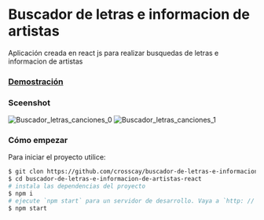 # Buscador de letras e informacion de artistas
Aplicación creada en react js para realizar busquedas de letras e informacion de artistas

### [Demostración](https://buscador-de-letras-e-informacion-de-artistas-con-react.netlify.app/)

### Sceenshot
![Buscador_letras_canciones_0](https://user-images.githubusercontent.com/15184739/93729707-4d0dd700-fb8b-11ea-9b63-62851b71ebd9.PNG)
![Buscador_letras_canciones_1](https://user-images.githubusercontent.com/15184739/93729737-66af1e80-fb8b-11ea-8150-6c96af38b975.PNG)

### Cómo empezar

Para iniciar el proyecto utilice:

```bash
$ git clon https://github.com/crosscay/buscador-de-letras-e-informacion-de-artistas-react-js.git
$ cd buscador-de-letras-e-informacion-de-artistas-react
# instala las dependencias del proyecto
$ npm i
# ejecute `npm start` para un servidor de desarrollo. Vaya a `http: // localhost: 3000 /`. La aplicación se volverá a cargar automáticamente si cambia alguno de los archivos de origen.
$ npm start
```